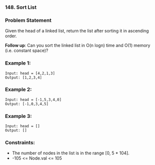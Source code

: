 ### 148. Sort List



### Problem Statement
Given the head of a linked list, return the list after sorting it in ascending order.

**Follow up**: Can you sort the linked list in O(n logn) time and O(1) memory (i.e. constant space)?

 

### Example 1:
    
```
Input: head = [4,2,1,3]
Output: [1,2,3,4]
```

### Example 2:

```
Input: head = [-1,5,3,4,0]
Output: [-1,0,3,4,5]
```

### Example 3:
```
Input: head = []
Output: []
```

### Constraints:

* The number of nodes in the list is in the range [0, 5 * 104].
* -105 <= Node.val <= 105